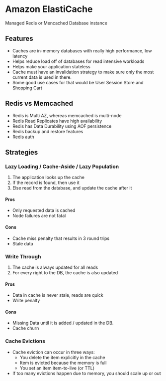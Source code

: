 # Amazon ElastiCache
Managed Redis or Mencached Database instance

## Features
* Caches are in-memory databases with really high performance, low latency
* Helps reduce load off of databases for read intensive workloads
* Helps make your application stateless
* Cache must have an invalidation strategy to make sure only the most current data is used in there.
* Some good use cases for that would be User Session Store and Shopping Cart

## Redis vs Memcached
* Redis is Multi AZ, whereas memcached is multi-node
* Redis Read Replicates have high availability
* Redis has Data Durability using AOF persistence
* Redis backup and restore features
* Redis auth

## Strategies

### Lazy Loading / Cache-Aside / Lazy Population
1. The application looks up the cache
2. If the record is found, then use it
3. Else read from the database, and update the cache after it

#### Pros
* Only requested data is cached
* Node failures are not fatal

#### Cons
* Cache miss penalty that results in 3 round trips
* Stale data

### Write Through
1. The cache is always updated for all reads
2. For every right to the DB, the cache is also updated

#### Pros
* Data in cache is never stale, reads are quick
* Write penalty

#### Cons
* Missing Data until it is added / updated in the DB.
* Cache churn


### Cache Evictions
* Cache eviction can occur in three ways: 
	* You delete the item explicitly in the cache
	* Item is evicted because the memory is full
	* You set an item item-to-live (or TTL)
* If too many evictions happen due to memory, you should scale up or out

